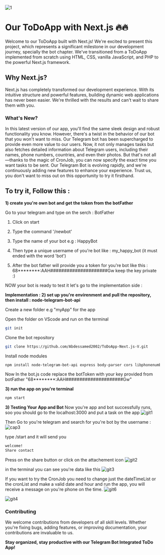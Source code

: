 ![1](https://github.com/HassanDev13/factory/assets/48941486/8304ba0b-af52-4d36-8fee-8dd95901aee4)

# Our ToDoApp with Next.js 🔥🔥
Welcome to our ToDoApp built with Next.js! We're excited to present this project, which represents a significant milestone in our development journey, specially the bot chapter. 
We've transitioned from a ToDoApp implemented from scratch using HTML, CSS, vanilla JavaScript, and PHP to the powerful Next.js framework.

## Why Next.js?
Next.js has completely transformed our development experience. With its intuitive structure and powerful features, building dynamic web applications has never been easier.
We're thrilled with the results and can't wait to share them with you.

### What's New?
In this latest version of our app, you'll find the same sleek design and robust functionality you know. However, there's a twist in the behavior of our bot that you won't want to miss.
Our Telegram bot has been supercharged to provide even more value to our users. Now, it not only manages tasks but also fetches detailed information about Telegram users,
including their names, phone numbers, countries, and even their photos. But that's not all—thanks to the magic of CronJob, you can now specify the exact time you want tasks to be sent.
Our Telegram Bot is evolving rapidly, and we're continuously adding new features to enhance your experience. Trust us, you don't want to miss out on this opportunity to try it firsthand.

## To try it, Follow this :

**1) create you're own bot and get the token from the botFather**

Go to your telegram and type on the serch : BotFather

1) Click on start

2) Type the command '/newbot'

3) Type the name of your bot e.g :    HappyBot

4) Then type a unique username of you're bot like :    my_happy_bot          (it must ended with the word 'bot')

5) After the bot father will provide you a token for you're bot like this : 68********:AAH#####################Gw                       keep the key private :)

NOW your bot is ready to test it let's go to the implementation side :

**Implementation : 2) set up you're envirenment and pull the repository, then install : node-telegram-bot-api**

Create a new folder e.g "myApp" for the app

Open the folder on VScode and run on the terminal

```bash
git init
```

Clone the bot repository
```bash
git clone https://github.com/Abdessamed2002/ToDoApp-Next.js-V.git
```

Install node modules
```bash
npm install node-telegram-bot-api express body-parser cors libphonenumber-js node-cron cron-parser
```

Now In the bot.js code replace the botToken with your key provided from botFather "68********:AAH#####################Gw"

**3) run the app on you're terminal**
```bash
npm start
```

**3) Testing Your App and Bot**
Now you're app and bot successfully runs, soo you should go to the localhost:3000 and put a task on the app
![git1](https://github.com/Abdessamed2002/ToDoApp-Next.js-V/assets/157251900/6f0013dd-885d-4293-ada9-611b12253c55)

Then Go to you're telegram and search for you're bot by the username :
![cap3](https://github.com/Abdessamed2002/ToDoAppBot/assets/157251900/76c0e843-9e79-4ea2-9d2c-a05eb25dae2e)

type /start and it will send you 
```bash
welcome!
Share contact
```

Press on the share button or click on the attachement icon
![git2](https://github.com/Abdessamed2002/ToDoApp-Next.js-V/assets/157251900/2c89cb3b-56ab-4697-a600-54fc6e7b2916)

in the terminal you can see you're data like this
![git3](https://github.com/Abdessamed2002/ToDoApp-Next.js-V/assets/157251900/380f6f26-7d26-4efc-a7e9-f39c6b3736cf)

If you want to try the CronJob you need to change just the dateTimeList or the cronList and make a valid date and hour and run the app, you will receive a message on you're phone on the time.
![git6](https://github.com/Abdessamed2002/ToDoApp-Next.js-V/assets/157251900/3c63ef85-49b2-4c5d-be3a-cd884ef07c17)

![git4](https://github.com/Abdessamed2002/ToDoApp-Next.js-V/assets/157251900/c85950a9-97d9-4ca4-b33e-2c381e590b20)

### Contributing
We welcome contributions from developers of all skill levels. Whether you're fixing bugs, adding features, or improving documentation, your contributions are invaluable to us.


**Stay organized, stay productive with our Telegram Bot Integrated ToDo App!**
